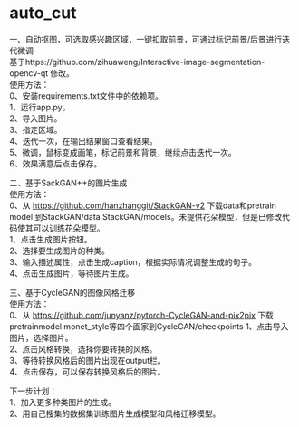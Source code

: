﻿# auto_cut
一、自动抠图，可选取感兴趣区域，一键扣取前景，可通过标记前景/后景进行迭代微调  
基于https://github.com/zihuaweng/Interactive-image-segmentation-opencv-qt 修改。  
使用方法：  
0、安装requirements.txt文件中的依赖项。  
1、运行app.py。  
2、导入图片。  
3、指定区域。  
4、迭代一次，在输出结果窗口查看结果。  
5、微调，鼠标变成画笔，标记前景和背景，继续点击迭代一次。  
6、效果满意后点击保存。  

二、基于SackGAN++的图片生成  
使用方法：  
0、从 https://github.com/hanzhanggit/StackGAN-v2 下载data和pretrain model 到StackGAN/data StackGAN/models。未提供花朵模型，但是已修改代码使其可以训练花朵模型。  
1、点击生成图片按钮。  
2、选择要生成图片的种类。  
3、输入描述属性，点击生成caption，根据实际情况调整生成的句子。  
4、点击生成图片，等待图片生成。  

三、基于CycleGAN的图像风格迁移  
使用方法：  
0、从 https://github.com/junyanz/pytorch-CycleGAN-and-pix2pix 下载pretrainmodel monet_style等四个画家到CycleGAN/checkpoints
1、点击导入图片，选择图片。  
2、点击风格转换，选择你要转换的风格。  
3、等待转换风格后的图片出现在output栏。  
4、点击保存，可以保存转换风格后的图片。  

下一步计划：  
1、加入更多种类图片的生成。  
2、用自己搜集的数据集训练图片生成模型和风格迁移模型。  

